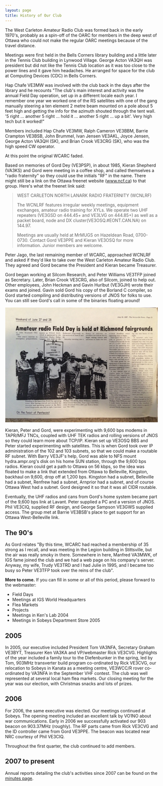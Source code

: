 ```yaml
---
layout: page
title: History of Our Club
---
```


The West Carleton Amateur Radio Club was formed back in the early 1970's, probably as a spin-off of the OARC for members in the deep west of Ottawa who could not make the regular OARC meetings because of the travel distance.

Meetings were first held in the Bells Corners library building and a little later in the Tennis Club building in Lynwood Village.  George Acton VA3QH was president but did not like the Tennis Club location as it was too close to the power lines and it gave him headaches. He arranged for space for the club at Computing Devices (CDC) in Bells Corners.

Hap Chafe VE3MW was involved with the club back in the days after the library and he recounts "The club's main interest and activity was the annual Field Day operation, set up in a different locale each year. I remember one year we worked one of the RS satellites with one of the gang manually steering a ten element 2 metre beam mounted on a pole about 5 feet high and getting the info for the azimuth shouted through the tent wall.  '5 right ... another 5 right ... hold it ... another 5 right ... up a bit'. Very high tech but it worked!"

Members included Hap Chafe VE3MW, Ralph Cameron VE3BBM, Barrie Crampton VE3BSB, John Brummel, Ivan Jensen VE3AKL, Joyce Jensen, George Acton VA3QH (SK), and Brian Crook VE3CRG (SK), who was the high speed CW operator.

At this point the original WCARC faded.

Based on memories of Gord Dey (VE3PSP), in about 1985, Kieran Shepherd (VA3KS) and Gord were meeting in a coffee shop, and called themselves a "radio fraternity" so they could use the initials "RF" in the name. There might still be a link on the Ottawa freenet website (www.ncf.ca) to that group. Here's what the freenet link said:

> WEST CARLETON NORTH LANARK RADIO FRATERNITY (WCNLRF)
>
> The WCNLRF features irregular weekly meetings, equipment
> exchanges, amateur radio training for XYLs.  We operate two UHF
> repeaters (VE3GSD on 444.45+ and VE3LVG on 444.85+) as well as a
> packet board, node and DX cluster(VE3OSQ.#EONT.CAN.NA) on 144.97.
>
> Meetings are usually held at MrMUGS on Hazeldean Road, 0700-0730.
> Contact Gord VE3PPE and Kieran VE3OSQ for more information.
> Junior members are welcome.

Peter Jago, the last remaining member of WCARC, approached WCNLRF and asked if they'd like to take over the West Carleton Amateur Radio Club. They agreed and Gord became the President and Kieran became Treasurer.

Gord began working at Silcom Research, and Peter Williams VE3TFP joined as Secretary. Later, Brian Crook VE3CRG, also of Silcom, joined to help out. Other employees, John Heckman and Gavin Hurlbut (VE3GJH) wrote their exams and joined. Gavin sold Gord his copy of the Borland C compiler, so Gord started compiling and distributing versions of JNOS for folks to use. You can still see Gord's call in some of the binaries floating around!

!["Amateur radio Field Day is held at Richmond fairgrounds" from the Stittsville News, July 22, 1987](/images/wcarc_1987_field_day.jpg)

Kieran, Peter and Gord, were experimenting with 9,600 bps modems in TAPR/MFJ TNCs, coupled with UHF TEK radios and rolling versions of JNOS so they could learn more about TCP/IP. Kieran set up VE3OSQ BBS and Peter started experimenting with satellites. This is when Gord took over IP administration of the 102 and 103 subnets, so that we could make a routable RF subnet. With Barry VE3JF's help, Gord was able to NFS mount hydra.ampr.org's disk on his home SUN station, through the 9,600 bps radios. Kieran could get a path to Ottawa on 56 kbps, so the idea was floated to make a link that extended from Ottawa to Belleville, Kingston, backhaul on 9,600, drop off at 1,200 bps. Kingston had a subnet, Belleville had a subnet, Renfrew had a subnet, Arnprior had a subnet, and of course Ottawa West had a subnet. Gord designed it so that it was all CIDR routable.

Eventually, the UHF radios and cans from Gord's home system became part of the 9,600 bps link at Lavant. Peter supplied a PC and a version of JNOS. Phil VE3CIQ, supplied RF design, and George Sampson VE3GWS supplied access. The group met at Barrie VE3BSB's place to get support for an Ottawa West-Belleville link.

## The 90's

As Gord relates "By this time, WCARC had reached a membership of 35 strong as I recall, and was meeting in the Legion building in Stittsville, but the air was really smoky in there. Somewhere in here, Manfred VA3MWK, of IGS fame joined the club and we had a web page on his company's server. Anyway, my wife, Trudy VE3TRD and I had Julie in 1995, and I became too busy so Peter VE3TFP took over the reins of the club".

**More to come.** If you can fill in some or all of this period, please forward to the webmaster:

* Field Days
* Meetings at IGS World Headquarters
* Flea Markets
* Projects
* Meetings in Ken's Lab 2004
* Meetings in Sobeys Department Store 2005

## 2005

In 2005, our executive included President Tom VA3NFA, Secretary Graham VE3BYT, Treasurer Ken VA3KA and VP/webmaster Rick VE3CVG. Highlights of the year included a family tour to the Diefenbunker in the spring, led by Tom, 903MHz transverter build program co-ordinated by Rick VE3CVG, our relocation to Sobeys in Kanata as a meeting centre, VE3WCC/R rover co-ordinated by VA3NFA in the September VHF contest. The club was well represented at several local ham flea markets. Our closing meeting for the year was our election, with Christmas snacks and lots of prizes.

## 2006

For 2006, the same executive was elected. Our meetings continued at Sobeys. The opening meeting included an excellent talk by VO1NO about war communications. Early in 2006 we successfully activated our 903 beacon on 903.37MHz (roughly). The RF parts came from Rick VE3CVG and the ID controller came from Gord VE3PPE. The beacon was located near NRC courtesy of Phil VE3CIQ.

Throughout the first quarter, the club continued to add members.

## 2007 to present

Annual reports detailing the club's activities since 2007 can be found on the [minutes page](minutes/).
